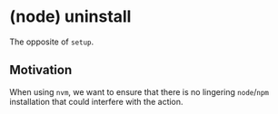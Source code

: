 # (node) uninstall

The opposite of `setup`.

## Motivation

When using `nvm`, we want to ensure that there is no lingering `node`/`npm` installation that could interfere with the action.
